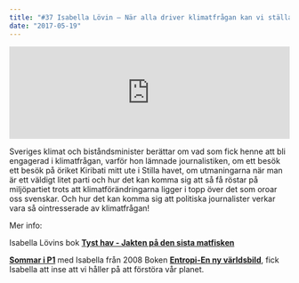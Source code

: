 ```yaml
---
title: "#37 Isabella Lövin – När alla driver klimatfrågan kan vi ställa om"
date: "2017-05-19"
---
```


<iframe src="https://w.soundcloud.com/player/?url=https%3A//api.soundcloud.com/tracks/323361257&amp;color=ff5500&amp;auto_play=false&amp;hide_related=false&amp;show_comments=true&amp;show_user=true&amp;show_reposts=false" width="100%" height="166" frameborder="no" scrolling="no"></iframe>

Sveriges klimat och biståndsminister berättar om vad som fick henne att bli engagerad i klimatfrågan, varför hon lämnade journalistiken, om ett besök ett besök på öriket Kiribati mitt ute i Stilla havet, om utmaningarna när man är ett väldigt litet parti och hur det kan komma sig att så få röstar på miljöpartiet trots att klimatförändringarna ligger i topp över det som oroar oss svenskar. Och hur det kan komma sig att politiska journalister verkar vara så ointresserade av klimatfrågan!

Mer info:

Isabella Lövins bok **[Tyst hav - Jakten på den sista matfisken](https://www.adlibris.com/se/bok/tyst-hav---jakten-pa-den-sista-matfisken-9789170373909)**

[**Sommar i P1**](http://sverigesradio.se/sida/avsnitt/369366?programid=2071) med Isabella från 2008 Boken [**Entropi-En ny världsbild**](http://libris.kb.se/bib/7280671), fick Isabella att inse att vi håller på att förstöra vår planet.
